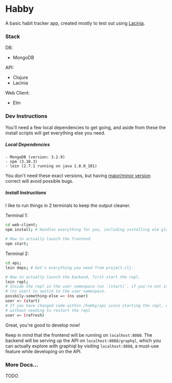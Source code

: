 # Habby

A basic habit tracker app, created mostly to test out using
[Lacinia](http://lacinia.readthedocs.io/en/latest/).

### Stack

DB:
 - MongoDB

API:
 - Clojure
 - Lacinia

Web Client:
 - Elm


### Dev Instructions

You'll need a few local dependencies to get going, and aside from these the install scripts will get everything else
you need.

##### Local Dependencies
    - MongoDB (version: 3.2.9)
    - npm (3.10.3)
    - lein (2.7.1 running on java 1.8.0_101)

You don't need these exact versions, but having [major/minor version](https://semver.org/) correct will avoid possible
bugs.


##### Install Instructions

I like to run things in 2 terminals to keep the output cleaner.

Terminal 1:
```bash
cd web-client;
npm install; # Handles everything for you, including installing elm globally.

# Now to actually launch the frontend
npm start;
```

Terminal 2:
```bash
cd api;
lein deps; # Get's everything you need from project.clj.

# Now to actually launch the backend, first start the repl.
lein repl;
# Inside the repl in the user namespace run `(start)`, if you're not in the user namespace originally then run
# (ns user) to switch to the user namespace.
possbily-something-else => (ns user)
user => (start)
# If you have changed code within /habby/api since starting the repl, use `refresh` to start using the new code
# without needing to restart the repl
user => (refresh)
```

Great, you're good to develop now!

Keep in mind that the frontend will be running on `localhost:8080`.
The backend will be serving up the API on `localhost:8888/graphql`, which you can actually explore with graphiql by
visiting `localhost:8888`, a must-use feature while developing on the API.

### More Docs...

TODO
